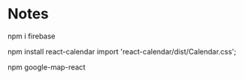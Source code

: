 # Notes   

npm i firebase

npm install react-calendar
import 'react-calendar/dist/Calendar.css';

npm google-map-react


